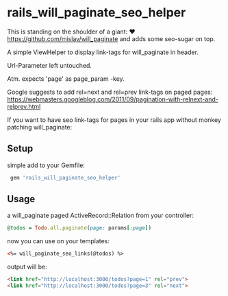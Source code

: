 # rails_will_paginate_seo_helper

This is standing on the shoulder of a giant: :heart: https://github.com/mislav/will_paginate
and adds some seo-sugar on top.

A simple ViewHelper to display link-tags for will_paginate in header.


Url-Parameter left untouched.

Atm. expects 'page' as page_param -key.

Google suggests to add rel=next and rel=prev link-tags on paged pages: https://webmasters.googleblog.com/2011/09/pagination-with-relnext-and-relprev.html

If you want to have seo link-tags for pages in your rails app without monkey patching will_paginate:

## Setup
simple add to your Gemfile:

```ruby
 gem 'rails_will_paginate_seo_helper'
```
## Usage

 a will_paginate paged ActiveRecord::Relation
 from your controller:
 
 ```ruby
 @todos = Todo.all.paginate(page: params[:page])
 ```
 
 now you can use on your templates:
 ```html
 <%= will_paginate_seo_links(@todos) %>
```

output will be:
```html
<link href="http://localhost:3000/todos?page=1" rel="prev">
<link href="http://localhost:3000/todos?page=3" rel="next">
```
